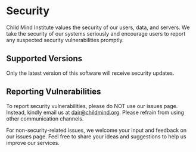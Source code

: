 # Security

Child Mind Institute values the security of our users, data, and servers. We take the security of our systems seriously and encourage users to report any suspected security vulnerabilities promptly.

## Supported Versions

Only the latest version of this software will receive security updates.

## Reporting Vulnerabilities

To report security vulnerabilities, please do NOT use our issues page. Instead, kindly email us at dair@childmind.org. Please refrain from using other communication channels.

For non-security-related issues, we welcome your input and feedback on our issues page. Feel free to share your ideas and suggestions to help us improve our services.
